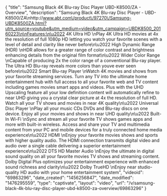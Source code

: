 {
    "title": "Samsung Black 4K Blu-ray Disc Player UBD-K8500\/ZA - Overview",
    "description": "Samsung Black 4K Blu-ray Disc Player - UBD-K8500\/ZA\nhttp:\/\/www.abt.com\/product\/97270\/Samsung-UBDK8500ZA.html?utm_source=youtube&utm_medium=video&utm_campaign=UBDK8500_20160223\n\nFeatures:\n\u2022 4K Ultra HD \nPlay 4K Ultra HD movies at 4x the resolution of full 1080p HD letting you watch your favorite scenes with a level of detail and clarity like never before\n\u2022 High Dynamic Range (HDR) \nHDR allows for a greater range of color contrast and brightness enhancing details from the original film format\n\u2022 Wider Color Range \nCapable of producing 2x the color range of a conventional Blu-ray player. The Ultra HD Blu-ray reveals more colors than youve ever seen before\n\u2022 Smart Blu-ray Player \nWatch 4K movies and shows from your favorite streaming services. Turn any TV into the ultimate home entertainment hub with full access to all your favorite web and TV content including games movies smart apps and videos. Plus with the UHD Upscaling feature all your low definition content will automatically refine to near UHD giving you a crystal clear picture at 4x the resolution of full HD. Watch all your TV shows and movies in near 4K quality\n\u2022 Universal Disc Player \nPlay all your music CDs DVDs and Blu-ray discs on one device. Enjoy all your movies and shows in near UHD quality\n\u2022 Built-In Wi-Fi \nSync and stream all your favorite TV shows games apps and more with built-in wireless. Access and share your TV and multimedia content from your PC and mobile devices for a truly connected home media experience\n\u2022 HDMI \nEnjoy your favorite movies shows and sports with higher quality audio. The HDMI connection transmits digital video and audio over a single cable delivering a superior entertainment experience\n\u2022 DTS HD Master Audio \nEnjoy the ultimate in digital sound quality on all your favorite movies TV shows and streaming content. Dolby Digital Plus optimizes your entertainment experience with enhanced sound richness and clarity\n\u2022 Dolby TrueHD \nEnjoy near studio-quality HD audio with your home entertainment system",
    "videoid": "69863296",
    "date_created": "1456256847",
    "date_modified": "1476295559",
    "type": "captivate",
    "layout": "video",
    "url": "\/v\/samsung-black-4k-blu-ray-disc-player-ubd-k8500-za-overview\/69863296"
}
